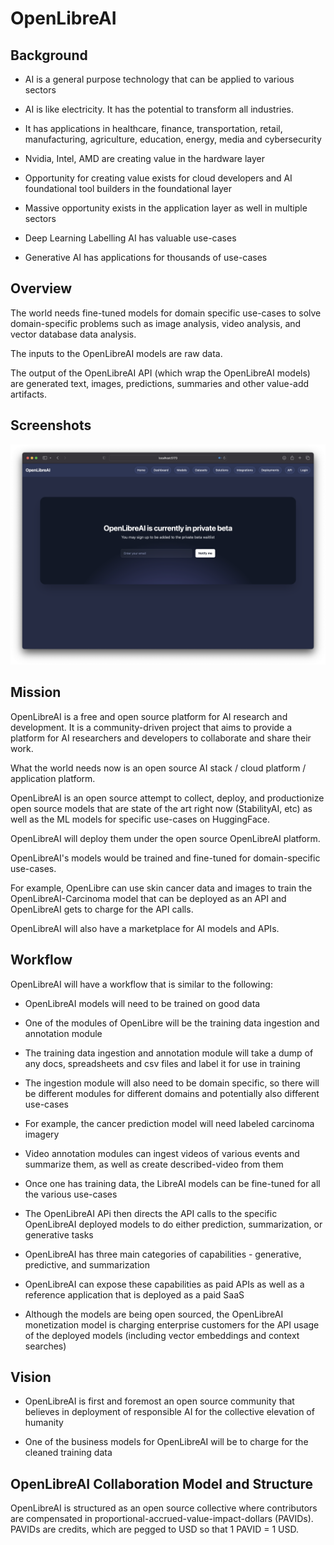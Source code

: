 # OpenLibreAI

## Background

- AI is a general purpose technology that can be applied to various sectors

- AI is like electricity. It has the potential to transform all industries.

- It has applications in healthcare, finance, transportation, retail, manufacturing, agriculture, education, energy, media and cybersecurity

- Nvidia, Intel, AMD are creating value in the hardware layer

- Opportunity for creating value exists for cloud developers and AI foundational tool builders in the foundational layer

- Massive opportunity exists in the application layer as well in multiple sectors

- Deep Learning Labelling AI has valuable use-cases

- Generative AI has applications for thousands of use-cases 



## Overview

The world needs fine-tuned models for domain specific use-cases to solve domain-specific problems such as image analysis, video analysis, and vector database data analysis.

The inputs to the OpenLibreAI models are raw data.

The output of the OpenLibreAI API (which wrap the OpenLibreAI models) are generated text, images, predictions, summaries and other value-add artifacts.

## Screenshots

<img width="800" alt="screenshot" src="https://raw.githubusercontent.com/OpenLibreAI/OpenLibreStudio/develop/screenshots/screenshot_3.png">



## Mission

OpenLibreAI is a free and open source platform for AI research and development. It is a community-driven project that aims to provide a platform for AI researchers and developers to collaborate and share their work. 

What the world needs now is an open source AI stack / cloud platform / application platform.

OpenLibreAI is an open source attempt to collect, deploy, and productionize open source models that are state of the art right now (StabilityAI, etc) as well as the ML models for specific use-cases on HuggingFace. 

OpenLibreAI will deploy them under the open source OpenLibreAI platform.

OpenLibreAI's models would be trained and fine-tuned for domain-specific use-cases.

For example, OpenLibre can use skin cancer data and images to train the OpenLibreAI-Carcinoma model that can be deployed as an API and OpenLibreAI gets to charge for the API calls.

OpenLibreAI will also have a marketplace for AI models and APIs.

## Workflow

OpenLibreAI will have a workflow that is similar to the following:

- OpenLibreAI models will need to be trained on good data

- One of the modules of OpenLibre will be the training data ingestion and annotation module

- The training data ingestion and annotation module will take a dump of any docs, spreadsheets and csv files and label it for use in training

- The ingestion module will also need to be domain specific, so there will be different modules for different domains and potentially also different use-cases

- For example, the cancer prediction model will need labeled carcinoma imagery

- Video annotation modules can ingest videos of various events and summarize them, as well as create described-video from them

- Once one has training data, the LibreAI models can be fine-tuned for all the various use-cases

- The OpenLibreAI APi then directs the API calls to the specific OpenLibreAI deployed models to do either prediction, summarization, or generative tasks

- OpenLibreAI has three main categories of capabilities - generative, predictive, and summarization

- OpenLibreAI can expose these capabilities as paid APIs as well as a reference application that is deployed as a paid SaaS

- Although the models are being open sourced, the OpenLibreAI monetization model is charging enterprise customers for the API usage of the deployed models (including vector embeddings and context searches)


## Vision 
- OpenLibreAI is first and foremost an open source community that believes in deployment of responsible AI for the collective elevation of humanity



- One of the business models for OpenLibreAI will be to charge for the cleaned training data
## OpenLibreAI Collaboration Model and Structure


OpenLibreAI is structured as an open source collective where contributors are compensated in proportional-accrued-value-impact-dollars (PAVIDs). PAVIDs are credits, which are pegged to USD so that 1 PAVID = 1 USD.











